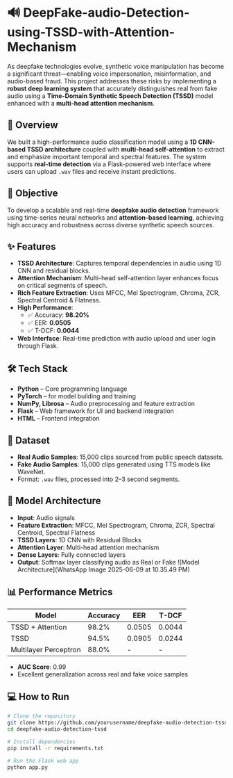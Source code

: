 # 🔊 DeepFake-audio-Detection-using-TSSD-with-Attention-Mechanism

As deepfake technologies evolve, synthetic voice manipulation has become a significant threat—enabling voice impersonation, misinformation, and audio-based fraud. This project addresses these risks by implementing a **robust deep learning system** that accurately distinguishes real from fake audio using a **Time-Domain Synthetic Speech Detection (TSSD)** model enhanced with a **multi-head attention mechanism**.


## 📌 Overview

We built a high-performance audio classification model using a **1D CNN-based TSSD architecture** coupled with **multi-head self-attention** to extract and emphasize important temporal and spectral features. The system supports **real-time detection** via a Flask-powered web interface where users can upload `.wav` files and receive instant predictions.


## 🎯 Objective

To develop a scalable and real-time **deepfake audio detection** framework using time-series neural networks and **attention-based learning**, achieving high accuracy and robustness across diverse synthetic speech sources.


## ✨ Features

- **TSSD Architecture**: Captures temporal dependencies in audio using 1D CNN and residual blocks.
- **Attention Mechanism**: Multi-head self-attention layer enhances focus on critical segments of speech.
- **Rich Feature Extraction**: Uses MFCC, Mel Spectrogram, Chroma, ZCR, Spectral Centroid & Flatness.
- **High Performance**:  
  - ✅ Accuracy: **98.20%**  
  - ✅ EER: **0.0505**  
  - ✅ T-DCF: **0.0044**
- **Web Interface**: Real-time prediction with audio upload and user login through Flask.

## 🛠️ Tech Stack

- **Python** – Core programming language
- **PyTorch** – for model building and training
- **NumPy, Librosa** – Audio preprocessing and feature extraction
- **Flask** – Web framework for UI and backend integration
- **HTML** – Frontend integration

## 📂 Dataset

- **Real Audio Samples**: 15,000 clips sourced from public speech datasets.
- **Fake Audio Samples**: 15,000 clips generated using TTS models like WaveNet.
- Format: `.wav` files, processed into 2–3 second segments.

## 🧠 Model Architecture

- **Input**: Audio signals
- **Feature Extraction**: MFCC, Mel Spectrogram, Chroma, ZCR, Spectral Centroid, Spectral Flatness
- **TSSD Layers**: 1D CNN with Residual Blocks
- **Attention Layer**: Multi-head attention mechanism
- **Dense Layers**: Fully connected layers
- **Output**: Softmax layer classifying audio as Real or Fake
![Model Architecture](WhatsApp Image 2025-06-09 at 10.35.49 PM)


## 📊 Performance Metrics

| Model                | Accuracy | EER    | T-DCF   |
|---------------------|----------|--------|---------|
| TSSD + Attention    | 98.2%    | 0.0505 | 0.0044  |
| TSSD                | 94.5%    | 0.0905 | 0.0244  |
| Multilayer Perceptron | 88.0%  |   -    |   -     |

- **AUC Score**: 0.99  
- Excellent generalization across real and fake voice samples

## 💻 How to Run

```bash
# Clone the repository
git clone https://github.com/yourusername/deepfake-audio-detection-tssd.git
cd deepfake-audio-detection-tssd

# Install dependencies
pip install -r requirements.txt

# Run the Flask web app
python app.py



